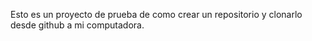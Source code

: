 Esto es un proyecto de prueba de como crear un repositorio y clonarlo desde github a mi computadora.